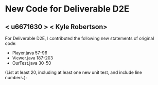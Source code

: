 # New Code for Deliverable D2E

## < u6671630 > < Kyle Robertson>

For Deliverable D2E, I contributed the following new statements of original code:

- Player.java 57-96
- Viewer.java 187-203
- OurTest.java 30-50

(List at least 20, including at least one new unit test, and include line numbers.):
